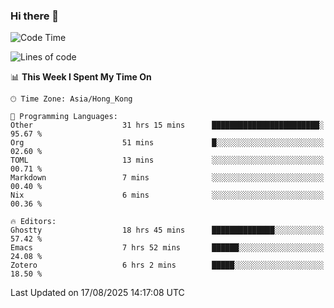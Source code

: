 ### Hi there 👋

<!--
**nicehiro/nicehiro** is a ✨ _special_ ✨ repository because its `README.md` (this file) appears on your GitHub profile.

Here are some ideas to get you started:

- 🔭 I’m currently working on ...
- 🌱 I’m currently learning ...
- 👯 I’m looking to collaborate on ...
- 🤔 I’m looking for help with ...
- 💬 Ask me about ...
- 📫 How to reach me: ...
- 😄 Pronouns: ...
- ⚡ Fun fact: ...
-->

<!--START_SECTION:waka-->
![Code Time](http://img.shields.io/badge/Code%20Time-914%20hrs%202%20mins-blue)

![Lines of code](https://img.shields.io/badge/From%20Hello%20World%20I%27ve%20Written-1.7%20million%20lines%20of%20code-blue)

📊 **This Week I Spent My Time On** 

```text
🕑︎ Time Zone: Asia/Hong_Kong

💬 Programming Languages: 
Other                    31 hrs 15 mins      ████████████████████████░   95.67 % 
Org                      51 mins             █░░░░░░░░░░░░░░░░░░░░░░░░   02.60 % 
TOML                     13 mins             ░░░░░░░░░░░░░░░░░░░░░░░░░   00.71 % 
Markdown                 7 mins              ░░░░░░░░░░░░░░░░░░░░░░░░░   00.40 % 
Nix                      6 mins              ░░░░░░░░░░░░░░░░░░░░░░░░░   00.36 % 

🔥 Editors: 
Ghostty                  18 hrs 45 mins      ██████████████░░░░░░░░░░░   57.42 % 
Emacs                    7 hrs 52 mins       ██████░░░░░░░░░░░░░░░░░░░   24.08 % 
Zotero                   6 hrs 2 mins        █████░░░░░░░░░░░░░░░░░░░░   18.50 % 
```


 Last Updated on 17/08/2025 14:17:08 UTC
<!--END_SECTION:waka-->

